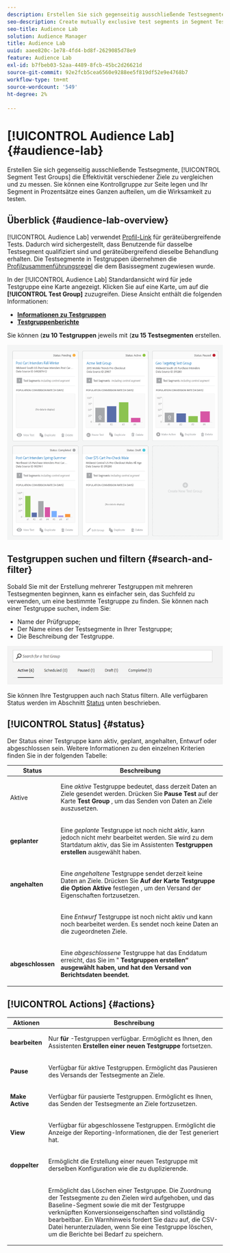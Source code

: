 ```yaml
---
description: Erstellen Sie sich gegenseitig ausschließende Testsegmente in Segmenttestgruppen, um die Effektivität verschiedener Ziele zu vergleichen und zu messen. Sie können eine Kontrollgruppe zur Seite legen und Ihr Segment in Prozentsätze eines Ganzen aufteilen, um die Wirksamkeit zu testen.
seo-description: Create mutually exclusive test segments in Segment Test Groups to compare and measure effectiveness of different destinations. You can set aside a control group and divide your segment into percentages of a whole, in order to test efficacy.
seo-title: Audience Lab
solution: Audience Manager
title: Audience Lab
uuid: aaee820c-1e78-4fd4-bd8f-2629085d78e9
feature: Audience Lab
exl-id: b7fbeb03-52aa-4489-8fcb-45bc2d26621d
source-git-commit: 92e2fcb5cea6560e9288ee5f819df52e9e4768b7
workflow-type: tm+mt
source-wordcount: '549'
ht-degree: 2%

---
```


# [!UICONTROL Audience Lab] {#audience-lab}

Erstellen Sie sich gegenseitig ausschließende Testsegmente, [!UICONTROL Segment Test Groups] die Effektivität verschiedener Ziele zu vergleichen und zu messen. Sie können eine Kontrollgruppe zur Seite legen und Ihr Segment in Prozentsätze eines Ganzen aufteilen, um die Wirksamkeit zu testen.

## Überblick {#audience-lab-overview}

[!UICONTROL Audience Lab] verwendet [Profil-Link](../../features/profile-merge-rules/merge-rules-overview.md) für geräteübergreifende Tests. Dadurch wird sichergestellt, dass Benutzende für dasselbe Testsegment qualifiziert sind und geräteübergreifend dieselbe Behandlung erhalten. Die Testsegmente in Testgruppen übernehmen die [Profilzusammenführungsregel](../../features/profile-merge-rules/merge-rules-dashboard.md) die dem Basissegment zugewiesen wurde.

In der [!UICONTROL Audience Lab] Standardansicht wird für jede Testgruppe eine Karte angezeigt. Klicken Sie auf eine Karte, um auf die **[!UICONTROL Test Group]** zuzugreifen. Diese Ansicht enthält die folgenden Informationen:

* **[Informationen zu Testgruppen](../../features/audience-lab/audience-lab-information-view.md)**
* **[Testgruppenberichte](../../features/audience-lab/audience-lab-reporting-view.md)**

Sie können (**zu 10 Testgruppen** jeweils mit (**zu 15 Testsegmenten** erstellen.

![](assets/test-groups-view.PNG)

## Testgruppen suchen und filtern {#search-and-filter}

Sobald Sie mit der Erstellung mehrerer Testgruppen mit mehreren Testsegmenten beginnen, kann es einfacher sein, das Suchfeld zu verwenden, um eine bestimmte Testgruppe zu finden. Sie können nach einer Testgruppe suchen, indem Sie:

* Name der Prüfgruppe;
* Der Name eines der Testsegmente in Ihrer Testgruppe;
* Die Beschreibung der Testgruppe.

![](assets/search_and_filter_audience_lab.png)

Sie können Ihre Testgruppen auch nach Status filtern. Alle verfügbaren Status werden im Abschnitt [Status](../../features/audience-lab/audience-lab.md#status) unten beschrieben.

## [!UICONTROL Status] {#status}

Der Status einer Testgruppe kann aktiv, geplant, angehalten, Entwurf oder abgeschlossen sein. Weitere Informationen zu den einzelnen Kriterien finden Sie in der folgenden Tabelle:

<table id="table_7A0388BA02E045AC971C06A22DAC2C63"> 
 <thead> 
  <tr> 
   <th colname="col1" class="entry"> Status </th> 
   <th colname="col2" class="entry"> Beschreibung </th> 
  </tr> 
 </thead>
 <tbody> 
  <tr> 
   <td colname="col1"> <p> Aktive </span></b> <b><span class="uicontrol"> </p> </td> 
   <td colname="col2"> <p>Eine <i>aktive</i> Testgruppe bedeutet, dass derzeit Daten an Ziele gesendet werden. Drücken Sie <b><span class="uicontrol"> Pause Test </span></b> auf der Karte <b><span class="uicontrol"> Test Group </span></b> , um das Senden von Daten an Ziele auszusetzen. </p> </td> 
  </tr> 
  <tr> 
   <td colname="col1"> <p> <b><span class="uicontrol"> geplanter </span></b> </p> </td> 
   <td colname="col2"> <p>Eine <i>geplante</i> Testgruppe ist noch nicht aktiv, kann jedoch nicht mehr bearbeitet werden. Sie wird zu dem Startdatum aktiv, das Sie im Assistenten <b>Testgruppen erstellen</b> ausgewählt haben. </p> </td> 
  </tr> 
  <tr> 
   <td colname="col1"> <p> <b><span class="uicontrol"> angehalten </span></b> </p> </td> 
   <td colname="col2"> <p>Eine <i>angehaltene</i> Testgruppe sendet derzeit keine Daten an Ziele. Drücken Sie <b><span class="uicontrol"> Auf der Karte <b><span class="uicontrol"> Testgruppe </span></b> die Option Aktive </span></b> festlegen , um den Versand der Eigenschaften fortzusetzen. </p> </td> 
  </tr> 
  <tr> 
   <td colname="col1"> <p> </span></b> <b><span class="uicontrol"> </p> </td> 
   <td colname="col2"> <p>Eine <i>Entwurf</i> Testgruppe ist noch nicht aktiv und kann noch bearbeitet werden. Es sendet noch keine Daten an die zugeordneten Ziele. </p> </td> 
  </tr> 
  <tr> 
   <td colname="col1"> <p> <b><span class="uicontrol"> abgeschlossen </span></b> </p> </td> 
   <td colname="col2"> <p>Eine <i>abgeschlossene</i> Testgruppe hat das Enddatum erreicht, das Sie im </span></b> "<b><span class="uicontrol"> Testgruppen erstellen“ ausgewählt haben, und hat den Versand von Berichtsdaten beendet. </p> </td>
  </tr>
 </tbody>
</table>

## [!UICONTROL Actions] {#actions}

<table id="table_481A411E2D2F4FE891595D00E775CF60"> 
 <thead> 
  <tr> 
   <th colname="col1" class="entry"> Aktionen </th> 
   <th colname="col2" class="entry"> Beschreibung </th>
  </tr>
 </thead>
 <tbody> 
  <tr> 
   <td colname="col1"> <p> <b><span class="uicontrol"> bearbeiten </span></b> </p> </td>
   <td colname="col2"> <p>Nur <b> für </b>-Testgruppen verfügbar. Ermöglicht es Ihnen, den Assistenten <b><span class="uicontrol"> Erstellen einer neuen Testgruppe </span></b> fortsetzen. </p> </td>
  </tr>
  <tr> 
   <td colname="col1"> <p> <b><span class="uicontrol"> Pause </span></b> </p> </td>
   <td colname="col2"> <p>Verfügbar für aktive Testgruppen. Ermöglicht das Pausieren des Versands der Testsegmente an Ziele. </p> </td>
  </tr>
  <tr> 
   <td colname="col1"> <p> <b><span class="uicontrol"> Make Active </span></b> </p> </td>
   <td colname="col2"> <p>Verfügbar für pausierte Testgruppen. Ermöglicht es Ihnen, das Senden der Testsegmente an Ziele fortzusetzen. </p> </td>
  </tr>
  <tr> 
   <td colname="col1"> <p> <b><span class="uicontrol"> View </span></b> </p> </td>
   <td colname="col2"> <p>Verfügbar für abgeschlossene Testgruppen. Ermöglicht die Anzeige der Reporting-Informationen, die der Test generiert hat. </p> </td>
  </tr>
  <tr> 
   <td colname="col1"> <p> <b><span class="uicontrol"> doppelter </span></b> </p> </td>
   <td colname="col2"> <p>Ermöglicht die Erstellung einer neuen Testgruppe mit derselben Konfiguration wie die zu duplizierende. </p> </td>
  </tr>
  <tr> 
   <td colname="col1"> <p> </span></b> <b><span class="uicontrol"> </p> </td>
   <td colname="col2"> <p>Ermöglicht das Löschen einer Testgruppe. Die Zuordnung der Testsegmente zu den Zielen wird aufgehoben, und das Baseline-Segment sowie die mit der Testgruppe verknüpften Konversionseigenschaften sind vollständig bearbeitbar. Ein Warnhinweis fordert Sie dazu auf, die CSV-Datei herunterzuladen, wenn Sie eine Testgruppe löschen, um die Berichte bei Bedarf zu speichern. </p> </td>
  </tr>
 </tbody>
</table>
